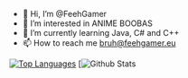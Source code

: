 - 👋 Hi, I’m @FeehGamer
- 👀 I’m interested in ANIME BOOBAS
- 🌱 I’m currently learning Java, C# and C++
- 📫 How to reach me bruh@feehgamer.eu



[![Top Languages](https://github-readme-stats.vercel.app/api/top-langs/?username=FeehGamer)](https://github.com/anuraghazra/github-readme-stats)
[![Github Stats](https://github.com/FeehGamer/g-stats/blob/master/generated/overview.svg)

